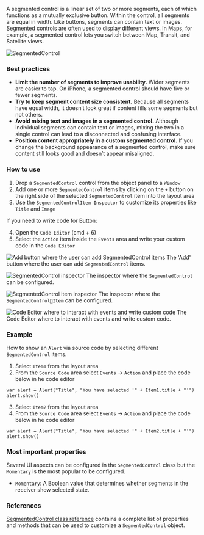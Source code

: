A segmented control is a linear set of two or more segments, each of which functions as a mutually exclusive button. Within the control, all segments are equal in width. Like buttons, segments can contain text or images. Segmented controls are often used to display different views. In Maps, for example, a segmented control lets you switch between Map, Transit, and Satellite views.

![SegmentedControl](images/segmentedcontrol1.png)

### Best practices
* **Limit the number of segments to improve usability.** Wider segments are easier to tap. On iPhone, a segmented control should have five or fewer segments.
* **Try to keep segment content size consistent.** Because all segments have equal width, it doesn’t look great if content fills some segments but not others.
* **Avoid mixing text and images in a segmented control.** Although individual segments can contain text or images, mixing the two in a single control can lead to a disconnected and confusing interface.
* **Position content appropriately in a custom segmented control.** If you change the background appearance of a segmented control, make sure content still looks good and doesn’t appear misaligned.

### How to use
1. Drop a `SegmentedControl` control from the object panel to a `Window`
2. Add one or more `SegmentedControl` items by clicking on the `+` button on the right side of the selected `SegmentedControl` item into the layout area
3. Use the `SegmentedControlItem Inspector` to customize its properties like `Title` and `Image`

If you need to write code for Button:

4. Open the `Code Editor` (cmd + 6)
5. Select the `Action` item inside the `Events` area and write your custom code in the `Code Editor`

![`Add` button where the user can add `SegmentedControl` items](images/segmentedcontrol5.png)
The 'Add' button where the user can add `SegmentedControl` items.

![`SegmentedControl` inspector](images/segmentedcontrol2.png)
The inspector where the `SegmentedControl` can be configured.

![`SegmentedControl` item inspector](images/segmentedcontrol3.png)
The inspector where the `SegmentedControlItem` can be configured.

![`Code Editor` where to interact with events and write custom code](images/segmentedcontrol4.png)
The Code Editor where to interact with events and write custom code.

### Example
How to show an `Alert` via source code by selecting different `SegmentedControl` items.

1. Select `Item1` from the layout area
2. From the `Source Code` area select `Events` -> `Action`  and place the code below in he code editor
```
var alert = Alert("Title", "You have selected '" + Item1.title + "'")
alert.show()
```
3. Select `Item2` from the layout area
4. From the `Source Code` area select `Events` -> `Action`  and place the code below in he code editor
```
var alert = Alert("Title", "You have selected '" + Item2.title + "'")
alert.show()
```

### Most important properties
Several UI aspects can be configured in the `SegmentedControl` class but the `Momentary` is the most popular to be configured.
- `Momentary`: A Boolean value that determines whether segments in the receiver show selected state.

### References
[SegmentedControl class reference](../classes/SegmentedControl.html) contains a complete list of properties and methods that can be used to customize a `SegmentedControl` object.

